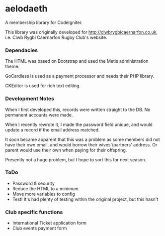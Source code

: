 aelodaeth
=========

A membership library for CodeIgniter.

This library was originally developed for http://clwbrygbicaernarfon.co.uk, i.e. Clwb Rygbi Caernarfon Rugby Club's website. 

### Dependacies

The HTML was based on Bootstrap and used the Metis administration theme. 

GoCardless is used as a payment processor and needs their PHP library. 

CKEditor is used for rich text editing. 

### Development Notes

When I first developed this, records were written straight to the DB. No permanent accounts were made. 

When I recently rewrote it, I made the password field unique, and would update a record if the email address matched. 

It soon became apparent that this was a problem as some members did not have their own email, and would borrow their wives'/partners' address. Or parent would use their own when paying for their offspring. 

Presently not a huge problem, but I hope to sort this for next season. 

### ToDo

* Password & security
* Reduce the HTML to a minimum. 
* Move more variables to config
* Test! It's had plenty of testing within the original project, but this hasn't 

### Club specific functions

* International Ticket application form
* Club events payment form
